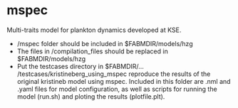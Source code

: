 # mspec
Multi-traits model for plankton dynamics developed at KSE.
  - /mspec folder should be included in $FABMDIR/models/hzg
  - The files in /compilation_files should be replaced in $FABMDIR/models/hzg
  - Put the testcases directory in $FABMDIR/...  /testcases/kristineberg_using_mspec reproduce the results of the original kristineb model using mspec. Included in this folder are .nml and .yaml files for model configuration, as well as scripts for running the model (run.sh) and ploting the results (plotfile.plt).


